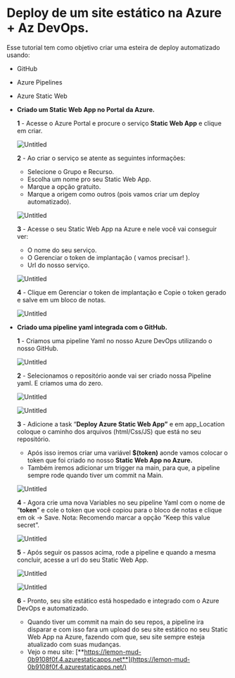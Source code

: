 # Deploy de um site estático na Azure + Az DevOps.

Esse tutorial tem como objetivo criar uma esteira de deploy automatizado usando:

- GitHub
- Azure Pipelines
- Azure Static Web

- **Criado um Static Web App no Portal da Azure.**
    
    **1** - Acesse o Azure Portal e procure o serviço **Static Web App** e clique em criar.
    
    ![Untitled](imagens/Untitled.png)
    
    **2** - Ao criar o serviço se atente as seguintes informações:
    
    - Selecione o Grupo e Recurso.
    - Escolha um nome pro seu Static Web App.
    - Marque a opção gratuito.
    - Marque a origem como outros (pois vamos criar um deploy automatizado).
    
    ![Untitled](imagens/Untitled%201.png)
    
    **3** - Acesse o seu Static Web App na Azure e nele você vai conseguir ver:
    
    - O nome do seu serviço.
    - O Gerenciar o token de implantação ( vamos precisar! ).
    - Url do nosso serviço.
    
    ![Untitled](imagens/Untitled%202.png)
    
    **4** - Clique em Gerenciar o token de implantação e Copie o token gerado e salve em um bloco de notas.
    
    ![Untitled](imagens/Untitled%203.png)
    

- **Criado uma pipeline yaml integrada com o GitHub.**
    
    **1** - Criamos uma pipeline Yaml no nosso Azure DevOps utilizando o nosso GitHub.
    
    ![Untitled](imagens/Untitled%204.png)
    
    **2** - Selecionamos o repositório aonde vai ser criado nossa Pipeline yaml. E criamos uma do zero.
    
    ![Untitled](imagens/Untitled%205.png)
    
    ![Untitled](imagens/Untitled%206.png)
    
    **3** - Adicione a task  “**Deploy Azure Static Web App”**  e em app_Location coloque o caminho dos  arquivos (html/Css/JS) que está no seu repositório.
    
    - Após isso iremos criar uma variável **$(token)** aonde vamos colocar o token que foi criado no nosso **Static Web App no Azure.**
    - Também iremos adicionar um trigger na main, para que, a pipeline sempre rode quando tiver um commit na Main.
    
    ![Untitled](imagens/Untitled%207.png)
    
    **4** - Agora crie uma nova Variables no seu pipeline Yaml com o nome de “**token**” e cole o token que você copiou para o bloco de notas e clique em ok → Save.
    Nota: Recomendo marcar a opção “Keep this value secret”.
    
    ![Untitled](imagens/Untitled%208.png)
    
    **5** - Após seguir os passos acima, rode a pipeline e quando a mesma concluir, acesse a url do seu Static Web App.
    
    ![Untitled](imagens/Untitled%209.png)
    
    ![Untitled](imagens/Untitled%2010.png)
    
    **6** - Pronto, seu site estático está hospedado e integrado com o Azure DevOps e automatizado.
    
    - Quando tiver um commit na main do seu repos, a pipeline ira disparar e com isso fara um upload do seu site estático no seu Static Web App na Azure, fazendo com que, seu site sempre esteja atualizado com suas mudanças.
    - Vejo o meu site: [**https://lemon-mud-0b9108f0f.4.azurestaticapps.net**](https://lemon-mud-0b9108f0f.4.azurestaticapps.net/)